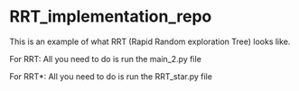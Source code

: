 # RRT_implementation_repo

This is an example of what RRT (Rapid Random exploration Tree) looks like.

For RRT:
All you need to do is run the main_2.py file

For RRT*:
All you need to do is run the RRT_star.py file

